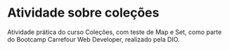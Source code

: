# Atividade sobre coleções
Atividade prática do curso Coleções, com teste de Map e Set, como parte do Bootcamp Carrefour Web Developer, realizado pela DIO.
